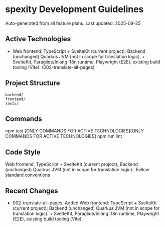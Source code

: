 # spexity Development Guidelines

Auto-generated from all feature plans. Last updated: 2025-09-25

## Active Technologies
- Web frontend: TypeScript + SvelteKit (current project); Backend (unchanged) Quarkus JVM (not in scope for translation logic). + SvelteKit, Paraglide/Inlang i18n runtime, Playwright (E2E), existing build tooling (Vite). (002-translate-all-pages)

## Project Structure
```
backend/
frontend/
tests/
```

## Commands
npm test [ONLY COMMANDS FOR ACTIVE TECHNOLOGIES][ONLY COMMANDS FOR ACTIVE TECHNOLOGIES] npm run lint

## Code Style
Web frontend: TypeScript + SvelteKit (current project); Backend (unchanged) Quarkus JVM (not in scope for translation logic).: Follow standard conventions

## Recent Changes
- 002-translate-all-pages: Added Web frontend: TypeScript + SvelteKit (current project); Backend (unchanged) Quarkus JVM (not in scope for translation logic). + SvelteKit, Paraglide/Inlang i18n runtime, Playwright (E2E), existing build tooling (Vite).

<!-- MANUAL ADDITIONS START -->
<!-- MANUAL ADDITIONS END -->
